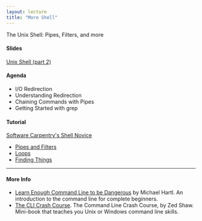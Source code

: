 ```yaml
---
layout: lecture
title: "More Shell"
---
```


<p class="message">
  The Unix Shell: Pipes, Filters, and more
</p>


<h4>
	<span class="fa fa-picture-o fa-lg main-list-item-icon"></span>
	Slides
</h4>

<a href="https://docs.google.com/presentation/d/171UrtqnNtSMjVfRdfheLAmgogQQXMbIZjc2HaSO_oWg/pub?start=false&loop=false&delayms=3000" target="_blank">Unix Shell (part 2)</a><br>


<h4>
	<span class="fa fa-bars fa-lg main-list-item-icon"></span>
	Agenda
</h4>

- I/O Redirection
- Understanding Redirection
- Chaining Commands with Pipes
- Getting Started with grep


<h4>
	<span class="fa fa-code fa-lg main-list-item-icon"></span>
	Tutorial
</h4>

<a href="http://swcarpentry.github.io/shell-novice/" target="_blank">Software Carpentry's Shell Novice</a>

- [Pipes and Filters](http://swcarpentry.github.io/shell-novice/03-pipefilter.html)
- [Loops](http://swcarpentry.github.io/shell-novice/04-loop.html)
- [Finding Things](http://swcarpentry.github.io/shell-novice/06-find.html)


------


<h4>
	<span class="fa fa-info-circle fa-lg main-list-item-icon"></span>
	More Info
</h4>

- [Learn Enough Command Line to be Dangerous](http://www.learnenough.com/command-line-tutorial) by Michael Hartl. An introduction to the command line for complete beginners.
- [The CLI Crash Course](http://cli.learncodethehardway.org/). The Command Line Crash Course, by Zed Shaw. Mini-book that teaches you Unix or Windows command line skills.

